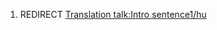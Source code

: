 1.  REDIRECT [Translation talk:Intro
    sentence1/hu](Translation_talk:Intro_sentence1/hu "wikilink")